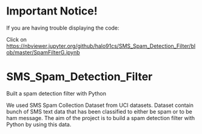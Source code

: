 # Important Notice!

If you are having trouble displaying the code:

Click on https://nbviewer.jupyter.org/github/halo91cs/SMS_Spam_Detection_Filter/blob/master/SpamFilterG.ipynb 


# SMS_Spam_Detection_Filter

Built a spam detection filter with Python

We used SMS Spam Collection Dataset from UCI datasets. Dataset contain bunch of SMS text data that has been classified to either be spam or to be ham message. The aim of the project is to build a spam detection filter with Python by using this data.

